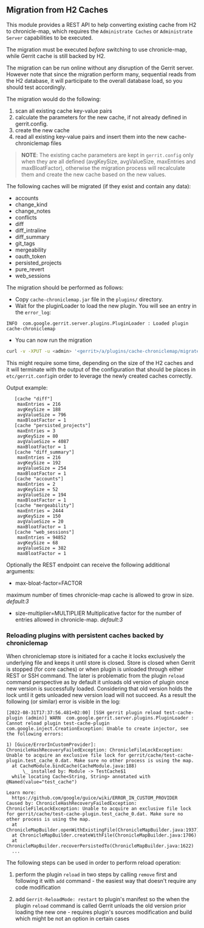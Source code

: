 ## Migration from H2 Caches

This module provides a REST API to help converting existing cache from H2 to
chronicle-map, which requires the `Administrate Caches` or `Administrate Server`
capabilities to be executed.

The migration must be executed _before_ switching to use chronicle-map, while
Gerrit cache is still backed by H2.

The migration can be run online without any disruption of the Gerrit server.
However note that since the migration perform many, sequential reads from the H2
database, it will participate to the overall database load, so you should test
accordingly.

The migration would do the following:
1. scan all existing cache key-value pairs
2. calculate the parameters for the new cache, if not already defined in gerrit.config.
3. create the new cache
4. read all existing key-value pairs and insert them into the new cache-chroniclemap files

> **NOTE**: The existing cache parameters are kept in `gerrit.config` only when they are all
> defined (avgKeySize, avgValueSize, maxEntries and maxBloatFactor), otherwise the
> migration process will recalculate them and create the new cache based on the new
> values.

The following caches will be migrated (if they exist and contain any data):

* accounts
* change_kind
* change_notes
* conflicts
* diff
* diff_intraline
* diff_summary
* git_tags
* mergeability
* oauth_token
* persisted_projects
* pure_revert
* web_sessions

The migration should be performed as follows:

* Copy `cache-chroniclemap.jar` file in the `plugins/` directory.
* Wait for the pluginLoader to load the new plugin. You will see an entry in
the `error_log`:

```
INFO  com.google.gerrit.server.plugins.PluginLoader : Loaded plugin cache-chroniclemap
```

* You can now run the migration

```bash
curl -v -XPUT -u <admin> '<gerrit>/a/plugins/cache-chroniclemap/migrate?[size-multiplier=FACTOR]&[bax-bloat-factor=MULTIPLIER]'
```

This might require some time, depending on the size of the H2 caches and it will
terminate with the output of the configuration that should be places in
`etc/gerrit.config`in order to leverage the newly created caches correctly.

Output example:

```
   [cache "diff"]
   	maxEntries = 216
   	avgKeySize = 188
   	avgValueSize = 796
   	maxBloatFactor = 1
   [cache "persisted_projects"]
   	maxEntries = 3
   	avgKeySize = 80
   	avgValueSize = 4087
   	maxBloatFactor = 1
   [cache "diff_summary"]
   	maxEntries = 216
   	avgKeySize = 192
   	avgValueSize = 254
   	maxBloatFactor = 1
   [cache "accounts"]
   	maxEntries = 2
   	avgKeySize = 52
   	avgValueSize = 194
   	maxBloatFactor = 1
   [cache "mergeability"]
   	maxEntries = 2444
   	avgKeySize = 150
   	avgValueSize = 20
   	maxBloatFactor = 1
   [cache "web_sessions"]
   	maxEntries = 94852
   	avgKeySize = 68
   	avgValueSize = 382
   	maxBloatFactor = 1
```

Optionally the REST endpoint can receive the following additional arguments:

* max-bloat-factor=FACTOR

maximum number of times chronicle-map cache is allowed to grow in size.
*default:3*

* size-multiplier=MULTIPLIER
Multiplicative factor for the number of entries allowed in chronicle-map.
*default:3*


### Reloading plugins with persistent caches backed by chroniclemap

When chroniclemap store is initiated for a cache it locks exclusively the
underlying file and keeps it until store is closed. Store is closed when Gerrit
is stopped (for core caches) or when plugin is unloaded through either REST or
SSH command. The later is problematic from the plugin `reload` command
perspective as by default it unloads old version of plugin once new version is
successfully loaded. Considering that old version holds the lock until it gets
unloaded new version load will not succeed. As a result the following (or
similar) error is visible in the log:

```
[2022-08-31T17:37:56.481+02:00] [SSH gerrit plugin reload test-cache-plugin (admin)] WARN  com.google.gerrit.server.plugins.PluginLoader : Cannot reload plugin test-cache-plugin
com.google.inject.CreationException: Unable to create injector, see the following errors:

1) [Guice/ErrorInCustomProvider]: ChronicleHashRecoveryFailedException: ChronicleFileLockException: Unable to acquire an exclusive file lock for gerrit/cache/test-cache-plugin.test_cache_0.dat. Make sure no other process is using the map.
  at CacheModule.bindCache(CacheModule.java:188)
      \_ installed by: Module -> TestCache$1
  while locating Cache<String, String> annotated with @Named(value="test_cache")

Learn more:
  https://github.com/google/guice/wiki/ERROR_IN_CUSTOM_PROVIDER
Caused by: ChronicleHashRecoveryFailedException: ChronicleFileLockException: Unable to acquire an exclusive file lock for gerrit/cache/test-cache-plugin.test_cache_0.dat. Make sure no other process is using the map.
  at ChronicleMapBuilder.openWithExistingFile(ChronicleMapBuilder.java:1937)
  at ChronicleMapBuilder.createWithFile(ChronicleMapBuilder.java:1706)
  at ChronicleMapBuilder.recoverPersistedTo(ChronicleMapBuilder.java:1622)
  ...
```

The following steps can be used in order to perform reload operation:

1. perform the plugin `reload` in two steps by calling `remove` first and
   following it with `add` command - the easiest way that doesn't require any
   code modification

2. add `Gerrit-ReloadMode: restart` to plugin's manifest so the when the plugin
   `reload` command is called Gerrit unloads the old version prior loading the
   new one - requires plugin's sources modification and build which might be
   not an option in certain cases